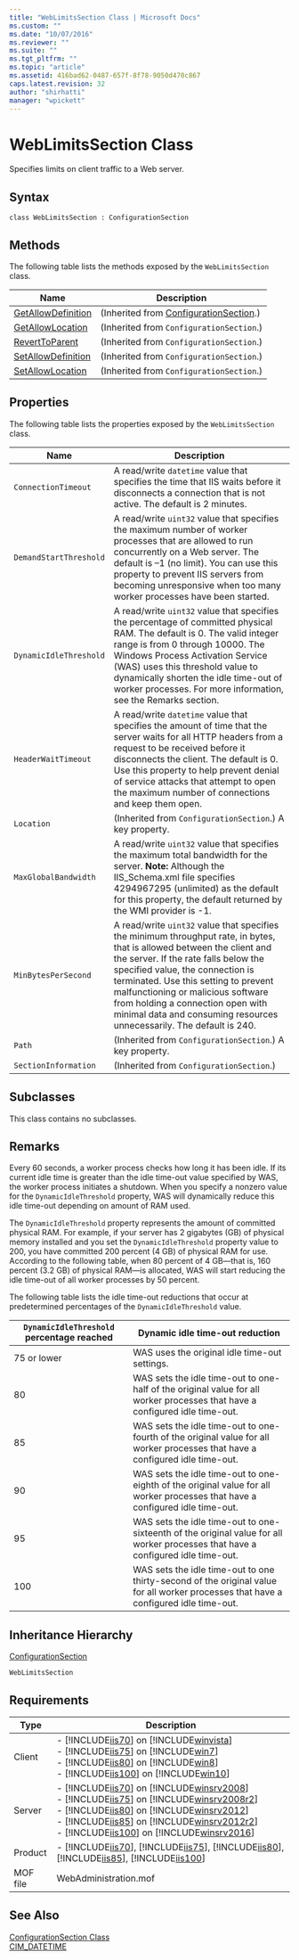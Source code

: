 ```yaml
---
title: "WebLimitsSection Class | Microsoft Docs"
ms.custom: ""
ms.date: "10/07/2016"
ms.reviewer: ""
ms.suite: ""
ms.tgt_pltfrm: ""
ms.topic: "article"
ms.assetid: 416bad62-0487-657f-8f78-9050d470c867
caps.latest.revision: 32
author: "shirhatti"
manager: "wpickett"
---
```

# WebLimitsSection Class
Specifies limits on client traffic to a Web server.  
  
## Syntax  
  
```vbs  
class WebLimitsSection : ConfigurationSection  
```  
  
## Methods  
 The following table lists the methods exposed by the `WebLimitsSection` class.  
  
|Name|Description|  
|----------|-----------------|  
|[GetAllowDefinition](../wmi-provider/configurationsection-getallowdefinition-method.md)|(Inherited from [ConfigurationSection](../wmi-provider/configurationsection-class.md).)|  
|[GetAllowLocation](../wmi-provider/configurationsection-getallowlocation-method.md)|(Inherited from `ConfigurationSection`.)|  
|[RevertToParent](../wmi-provider/configurationsection-reverttoparent-method.md)|(Inherited from `ConfigurationSection`.)|  
|[SetAllowDefinition](../wmi-provider/configurationsection-setallowdefinition-method.md)|(Inherited from `ConfigurationSection`.)|  
|[SetAllowLocation](../wmi-provider/configurationsection-setallowlocation-method.md)|(Inherited from `ConfigurationSection`.)|  
  
## Properties  
 The following table lists the properties exposed by the `WebLimitsSection` class.  
  
|Name|Description|  
|----------|-----------------|  
|`ConnectionTimeout`|A read/write `datetime` value that specifies the time that IIS waits before it disconnects a connection that is not active. The default is 2 minutes.|  
|`DemandStartThreshold`|A read/write `uint32` value that specifies the maximum number of worker processes that are allowed to run concurrently on a Web server. The default is –1 (no limit). You can use this property to prevent IIS servers from becoming unresponsive when too many worker processes have been started.|  
|`DynamicIdleThreshold`|A read/write `uint32` value that specifies the percentage of committed physical RAM. The default is 0. The valid integer range is from 0 through 10000. The Windows Process Activation Service (WAS) uses this threshold value to dynamically shorten the idle time-out of worker processes. For more information, see the Remarks section.|  
|`HeaderWaitTimeout`|A read/write `datetime` value that specifies the amount of time that the server waits for all HTTP headers from a request to be received before it disconnects the client. The default is 0. Use this property to help prevent denial of service attacks that attempt to open the maximum number of connections and keep them open.|  
|`Location`|(Inherited from `ConfigurationSection`.) A key property.|  
|`MaxGlobalBandwidth`|A read/write `uint32` value that specifies the maximum total bandwidth for the server. **Note:**  Although the IIS_Schema.xml file specifies 4294967295 (unlimited) as the default for this property, the default returned by the WMI provider is -1.|  
|`MinBytesPerSecond`|A read/write `uint32` value that specifies the minimum throughput rate, in bytes, that is allowed between the client and the server. If the rate falls below the specified value, the connection is terminated. Use this setting to prevent malfunctioning or malicious software from holding a connection open with minimal data and consuming resources unnecessarily. The default is 240.|  
|`Path`|(Inherited from `ConfigurationSection`.) A key property.|  
|`SectionInformation`|(Inherited from `ConfigurationSection`.)|  
  
## Subclasses  
 This class contains no subclasses.  
  
## Remarks  
 Every 60 seconds, a worker process checks how long it has been idle. If its current idle time is greater than the idle time-out value specified by WAS, the worker process initiates a shutdown. When you specify a nonzero value for the `DynamicIdleThreshold` property, WAS will dynamically reduce this idle time-out depending on amount of RAM used.  
  
 The `DynamicIdleThreshold` property represents the amount of committed physical RAM. For example, if your server has 2 gigabytes (GB) of physical memory installed and you set the `DynamicIdleThreshold` property value to 200, you have committed 200 percent (4 GB) of physical RAM for use. According to the following table, when 80 percent of 4 GB—that is, 160 percent (3.2 GB) of physical RAM—is allocated, WAS will start reducing the idle time-out of all worker processes by 50 percent.  
  
 The following table lists the idle time-out reductions that occur at predetermined percentages of the `DynamicIdleThreshold` value.  
  
|`DynamicIdleThreshold` percentage reached|Dynamic idle time-out reduction|  
|-----------------------------------------------|--------------------------------------|  
|75 or lower|WAS uses the original idle time-out settings.|  
|80|WAS sets the idle time-out to one-half of the original value for all worker processes that have a configured idle time-out.|  
|85|WAS sets the idle time-out to one-fourth of the original value for all worker processes that have a configured idle time-out.|  
|90|WAS sets the idle time-out to one-eighth of the original value for all worker processes that have a configured idle time-out.|  
|95|WAS sets the idle time-out to one-sixteenth of the original value for all worker processes that have a configured idle time-out.|  
|100|WAS sets the idle time-out to one thirty-second of the original value for all worker processes that have a configured idle time-out.|  
  
## Inheritance Hierarchy  
 [ConfigurationSection](../wmi-provider/configurationsection-class.md)  
  
 `WebLimitsSection`  
  
## Requirements  
  
|Type|Description|  
|----------|-----------------|  
|Client|-   [!INCLUDE[iis70](../wmi-provider/includes/iis70-md.md)] on [!INCLUDE[winvista](../wmi-provider/includes/winvista-md.md)]<br />-   [!INCLUDE[iis75](../wmi-provider/includes/iis75-md.md)] on [!INCLUDE[win7](../wmi-provider/includes/win7-md.md)]<br />-   [!INCLUDE[iis80](../wmi-provider/includes/iis80-md.md)] on [!INCLUDE[win8](../wmi-provider/includes/win8-md.md)]<br />-   [!INCLUDE[iis100](../wmi-provider/includes/iis100-md.md)] on [!INCLUDE[win10](../wmi-provider/includes/win10-md.md)]|  
|Server|-   [!INCLUDE[iis70](../wmi-provider/includes/iis70-md.md)] on [!INCLUDE[winsrv2008](../wmi-provider/includes/winsrv2008-md.md)]<br />-   [!INCLUDE[iis75](../wmi-provider/includes/iis75-md.md)] on [!INCLUDE[winsrv2008r2](../wmi-provider/includes/winsrv2008r2-md.md)]<br />-   [!INCLUDE[iis80](../wmi-provider/includes/iis80-md.md)] on [!INCLUDE[winsrv2012](../wmi-provider/includes/winsrv2012-md.md)]<br />-   [!INCLUDE[iis85](../wmi-provider/includes/iis85-md.md)] on [!INCLUDE[winsrv2012r2](../wmi-provider/includes/winsrv2012r2-md.md)]<br />-   [!INCLUDE[iis100](../wmi-provider/includes/iis100-md.md)] on [!INCLUDE[winsrv2016](../wmi-provider/includes/winsrv2016-md.md)]|  
|Product|-   [!INCLUDE[iis70](../wmi-provider/includes/iis70-md.md)], [!INCLUDE[iis75](../wmi-provider/includes/iis75-md.md)], [!INCLUDE[iis80](../wmi-provider/includes/iis80-md.md)], [!INCLUDE[iis85](../wmi-provider/includes/iis85-md.md)], [!INCLUDE[iis100](../wmi-provider/includes/iis100-md.md)]|  
|MOF file|WebAdministration.mof|  
  
## See Also  
 [ConfigurationSection Class](../wmi-provider/configurationsection-class.md)   
 [CIM_DATETIME](http://go.microsoft.com/fwlink/?LinkId=57551)